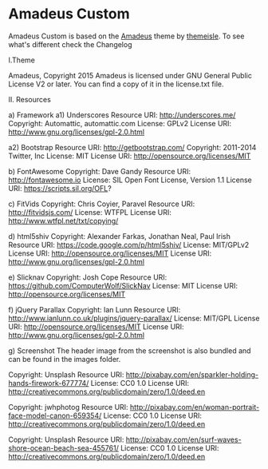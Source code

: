 # Amadeus Custom
Amadeus Custom is based on the [Amadeus](http://themeisle.com/themes/amadeus/) theme by [themeisle](http://themeisle.com/). To see what's different check the Changelog

I.Theme

Amadeus, Copyright 2015
Amadeus is licensed under GNU General Public License V2 or later. You can find a copy of it in the license.txt file.

II. Resources

a) Framework
a1) Underscores
Resource URI: http://underscores.me/
Copyright: Automattic, automattic.com
License: GPLv2
License URI: http://www.gnu.org/licenses/gpl-2.0.html

a2) Bootstrap
Resource URI: http://getbootstrap.com/
Copyright: 2011-2014 Twitter, Inc
License: MIT
License URI: http://opensource.org/licenses/MIT

b) FontAwesome
Copyright: Dave Gandy
Resource URI: http://fontawesome.io
License: SIL Open Font License, Version 1.1
License URI: https://scripts.sil.org/OFL?

c) FitVids
Copyright: Chris Coyier, Paravel
Resource URI: http://fitvidsjs.com/
License: WTFPL
License URI: http://www.wtfpl.net/txt/copying/

d) html5shiv
Copyright: Alexander Farkas, Jonathan Neal, Paul Irish
Resource URI: https://code.google.com/p/html5shiv/
License: MIT/GPLv2
License URI: http://opensource.org/licenses/MIT
License URI: http://www.gnu.org/licenses/gpl-2.0.html

e) Slicknav
Copyright: Josh Cope
Resource URI: https://github.com/ComputerWolf/SlickNav
License: MIT
License URI: http://opensource.org/licenses/MIT

f) jQuery Parallax
Copyright: Ian Lunn
Resource URI: http://www.ianlunn.co.uk/plugins/jquery-parallax/
License: MIT/GPL
License URI: http://opensource.org/licenses/MIT
License URI: http://www.gnu.org/licenses/gpl-2.0.html

g) Screenshot
The header image from the screenshot is also bundled and can be found in the images folder.

Copyright: Unsplash
Resource URI: http://pixabay.com/en/sparkler-holding-hands-firework-677774/
License: CC0 1.0
License URI: http://creativecommons.org/publicdomain/zero/1.0/deed.en

Copyright: jwhphotog
Resource URI: http://pixabay.com/en/woman-portrait-face-model-canon-659354/
License: CC0 1.0
License URI: http://creativecommons.org/publicdomain/zero/1.0/deed.en

Copyright: Unsplash
Resource URI: http://pixabay.com/en/surf-waves-shore-ocean-beach-sea-455761/
License: CC0 1.0
License URI: http://creativecommons.org/publicdomain/zero/1.0/deed.en

